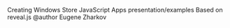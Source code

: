Creating Windows Store JavaScript Apps presentation/examples
Based on reveal.js
@author Eugene Zharkov